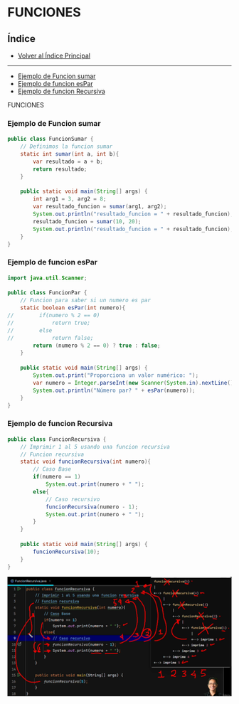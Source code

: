 # FUNCIONES

## Índice

- [Volver al Índice Principal](index.md)
---
- [Ejemplo de Funcion sumar](#ejemplo-de-funcion-sumar)
- [Ejemplo de funcion esPar](#ejemplo-de-funcion-espar)
- [Ejemplo de funcion Recursiva](#ejemplo-de-funcion-recursiva)


FUNCIONES

### Ejemplo de Funcion sumar

```java
public class FuncionSumar {
    // Definimos la funcion sumar
    static int sumar(int a, int b){
        var resultado = a + b;
        return resultado;
    }

    public static void main(String[] args) {
        int arg1 = 3, arg2 = 8;
        var resultado_funcion = sumar(arg1, arg2);
        System.out.println("resultado_funcion = " + resultado_funcion);
        resultado_funcion = sumar(10, 20);
        System.out.println("resultado_funcion = " + resultado_funcion);
    }
}
```

### Ejemplo de funcion esPar

```java
import java.util.Scanner;

public class FuncionPar {
    // Funcion para saber si un numero es par
    static boolean esPar(int numero){
//        if(numero % 2 == 0)
//            return true;
//        else
//            return false;
        return (numero % 2 == 0) ? true : false;
    }

    public static void main(String[] args) {
        System.out.print("Proporciona un valor numérico: ");
        var numero = Integer.parseInt(new Scanner(System.in).nextLine());
        System.out.println("Número par? " + esPar(numero));
    }
}
```


### Ejemplo de funcion Recursiva

```java
public class FuncionRecursiva {
    // Imprimir 1 al 5 usando una funcion recursiva
    // Funcion recursiva
    static void funcionRecursiva(int numero){
        // Caso Base
        if(numero == 1)
            System.out.print(numero + " ");
        else{
            // Caso recursivo
            funcionRecursiva(numero - 1);
            System.out.print(numero + " ");
        }
    }

    public static void main(String[] args) {
        funcionRecursiva(10);
    }
}
```
![imagen](referencias/explica.png)

